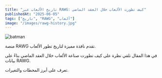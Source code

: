```yaml
---
title: "تاريخ الألعاب عبر RAWG: كيف تطورت الألعاب خلال العقد الماضي"
publishedAt: "2025-06-05"
tags: ["تاريخ", "RAWG", "ألعاب"]
image: "/images/rawg-history.jpg"
---
```

![batman](/history.jpg)

منصة RAWG تقدم نافذة مميزة لتاريخ تطور الألعاب.

في هذا المقال نلقي نظرة على كيف تطورت صناعة الألعاب خلال العقد الماضي بناءً على بيانات RAWG.

تعرف على أبرز المحطات والتغيرات.
